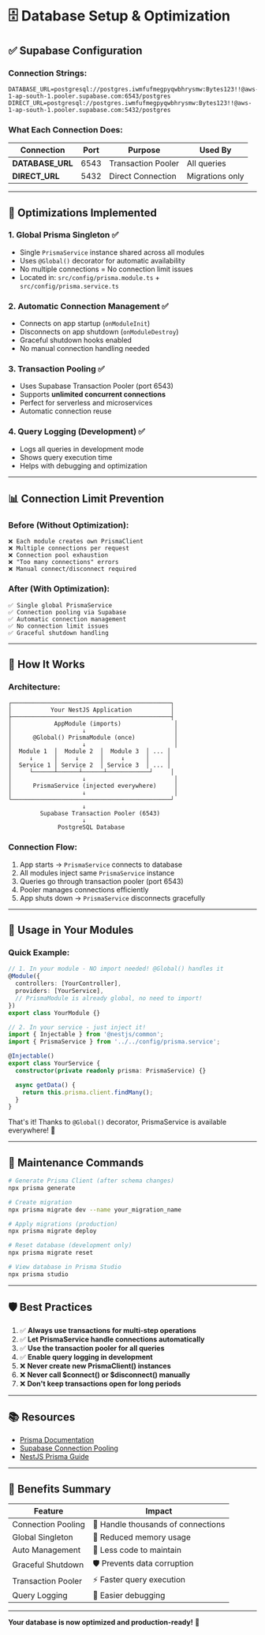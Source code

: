 # 🗄️ Database Setup & Optimization

## ✅ Supabase Configuration

### Connection Strings:
```env
DATABASE_URL=postgresql://postgres.iwmfufmegpyqwbhrysmw:Bytes123!!@aws-1-ap-south-1.pooler.supabase.com:6543/postgres
DIRECT_URL=postgresql://postgres.iwmfufmegpyqwbhrysmw:Bytes123!!@aws-1-ap-south-1.pooler.supabase.com:5432/postgres
```

### What Each Connection Does:

| Connection | Port | Purpose | Used By |
|------------|------|---------|---------|
| **DATABASE_URL** | 6543 | Transaction Pooler | All queries |
| **DIRECT_URL** | 5432 | Direct Connection | Migrations only |

---

## 🚀 Optimizations Implemented

### 1. **Global Prisma Singleton** ✅
- Single `PrismaService` instance shared across all modules
- Uses `@Global()` decorator for automatic availability
- No multiple connections = No connection limit issues
- Located in: `src/config/prisma.module.ts` + `src/config/prisma.service.ts`

### 2. **Automatic Connection Management** ✅
- Connects on app startup (`onModuleInit`)
- Disconnects on app shutdown (`onModuleDestroy`)
- Graceful shutdown hooks enabled
- No manual connection handling needed

### 3. **Transaction Pooling** ✅
- Uses Supabase Transaction Pooler (port 6543)
- Supports **unlimited concurrent connections**
- Perfect for serverless and microservices
- Automatic connection reuse

### 4. **Query Logging (Development)** ✅
- Logs all queries in development mode
- Shows query execution time
- Helps with debugging and optimization

---

## 📊 Connection Limit Prevention

### Before (Without Optimization):
```
❌ Each module creates own PrismaClient
❌ Multiple connections per request
❌ Connection pool exhaustion
❌ "Too many connections" errors
❌ Manual connect/disconnect required
```

### After (With Optimization):
```
✅ Single global PrismaService
✅ Connection pooling via Supabase
✅ Automatic connection management
✅ No connection limit issues
✅ Graceful shutdown handling
```

---

## 🎯 How It Works

### Architecture:
```
┌─────────────────────────────────────────────┐
│           Your NestJS Application           │
├─────────────────────────────────────────────┤
│            AppModule (imports)               │
│                    ↓                         │
│      @Global() PrismaModule (once)           │
│                    ↓                         │
│  Module 1  │  Module 2  │  Module 3  │ ... │
│     ↓      │     ↓      │     ↓      │     │
│  Service 1 │ Service 2  │ Service 3  │ ... │
│     └──────┴──────┴──────┴────────────┘     │
│                    ↓                         │
│      PrismaService (injected everywhere)     │
│                    ↓                         │
└─────────────────────────────────────────────┘
                     ↓
         Supabase Transaction Pooler (6543)
                     ↓
              PostgreSQL Database
```

### Connection Flow:
1. App starts → `PrismaService` connects to database
2. All modules inject same `PrismaService` instance
3. Queries go through transaction pooler (port 6543)
4. Pooler manages connections efficiently
5. App shuts down → `PrismaService` disconnects gracefully

---

## 📝 Usage in Your Modules

### Quick Example:
```typescript
// 1. In your module - NO import needed! @Global() handles it
@Module({
  controllers: [YourController],
  providers: [YourService],
  // PrismaModule is already global, no need to import!
})
export class YourModule {}

// 2. In your service - just inject it!
import { Injectable } from '@nestjs/common';
import { PrismaService } from '../../config/prisma.service';

@Injectable()
export class YourService {
  constructor(private readonly prisma: PrismaService) {}

  async getData() {
    return this.prisma.client.findMany();
  }
}
```

That's it! Thanks to `@Global()` decorator, PrismaService is available everywhere! 🎉

---

## 🔧 Maintenance Commands

```bash
# Generate Prisma Client (after schema changes)
npx prisma generate

# Create migration
npx prisma migrate dev --name your_migration_name

# Apply migrations (production)
npx prisma migrate deploy

# Reset database (development only)
npx prisma migrate reset

# View database in Prisma Studio
npx prisma studio
```

---

## 🛡️ Best Practices

1. ✅ **Always use transactions for multi-step operations**
2. ✅ **Let PrismaService handle connections automatically**
3. ✅ **Use the transaction pooler for all queries**
4. ✅ **Enable query logging in development**
5. ❌ **Never create new PrismaClient() instances**
6. ❌ **Never call $connect() or $disconnect() manually**
7. ❌ **Don't keep transactions open for long periods**

---

## 📚 Resources

- [Prisma Documentation](https://www.prisma.io/docs)
- [Supabase Connection Pooling](https://supabase.com/docs/guides/database/connecting-to-postgres#connection-pooler)
- [NestJS Prisma Guide](https://docs.nestjs.com/recipes/prisma)

---

## 🎉 Benefits Summary

| Feature | Impact |
|---------|--------|
| Connection Pooling | 🚀 Handle thousands of connections |
| Global Singleton | 💾 Reduced memory usage |
| Auto Management | 🔧 Less code to maintain |
| Graceful Shutdown | 🛡️ Prevents data corruption |
| Transaction Pooler | ⚡ Faster query execution |
| Query Logging | 🐛 Easier debugging |

---

**Your database is now optimized and production-ready!** 🎊

